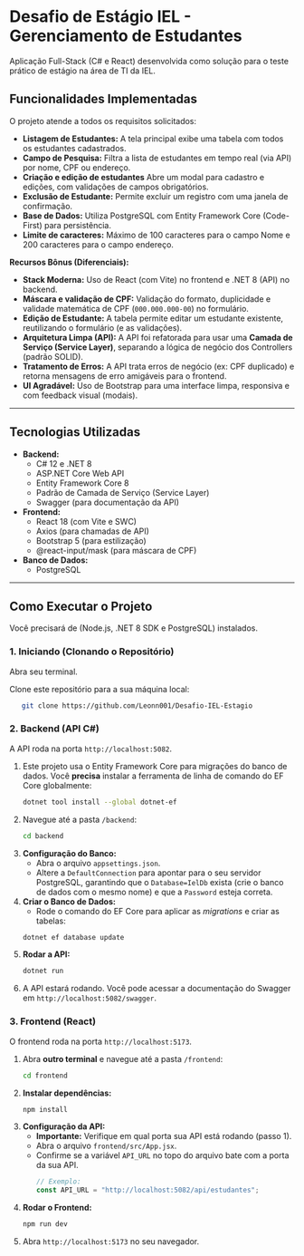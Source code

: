# Desafio de Estágio IEL - Gerenciamento de Estudantes

Aplicação Full-Stack (C# e React) desenvolvida como solução para o teste prático de estágio na área de TI da IEL.

## Funcionalidades Implementadas

O projeto atende a todos os requisitos solicitados:

-   **Listagem de Estudantes:** A tela principal exibe uma tabela com todos os estudantes cadastrados.
-   **Campo de Pesquisa:** Filtra a lista de estudantes em tempo real (via API) por nome, CPF ou endereço.
-   **Criação e edição de estudantes** Abre um modal para cadastro e edições, com validações de campos obrigatórios.
-   **Exclusão de Estudante:** Permite excluir um registro com uma janela de confirmação.
-   **Base de Dados:** Utiliza PostgreSQL com Entity Framework Core (Code-First) para persistência.
-   **Limite de caracteres:** Máximo de 100 caracteres para o campo Nome e 200 caracteres para o campo endereço.

**Recursos Bônus (Diferenciais):**
-   **Stack Moderna:** Uso de React (com Vite) no frontend e .NET 8 (API) no backend.
-   **Máscara e validação de CPF:** Validação do formato, duplicidade e validade matemática de CPF (`000.000.000-00`) no formulário.
-   **Edição de Estudante:** A tabela permite editar um estudante existente, reutilizando o formulário (e as validações).
-   **Arquitetura Limpa (API):** A API foi refatorada para usar uma **Camada de Serviço (Service Layer)**, separando a lógica de negócio dos Controllers (padrão SOLID).
-   **Tratamento de Erros:** A API trata erros de negócio (ex: CPF duplicado) e retorna mensagens de erro amigáveis para o frontend.
-   **UI Agradável:** Uso de Bootstrap para uma interface limpa, responsiva e com feedback visual (modais).

---

## Tecnologias Utilizadas

-   **Backend:**
    -   C# 12 e .NET 8
    -   ASP.NET Core Web API
    -   Entity Framework Core 8
    -   Padrão de Camada de Serviço (Service Layer)
    -   Swagger (para documentação da API)
-   **Frontend:**
    -   React 18 (com Vite e SWC)
    -   Axios (para chamadas de API)
    -   Bootstrap 5 (para estilização)
    -   @react-input/mask (para máscara de CPF)
-   **Banco de Dados:**
    -   PostgreSQL

---

## Como Executar o Projeto

Você precisará de (Node.js, .NET 8 SDK e PostgreSQL) instalados.

### 1. Iniciando (Clonando o Repositório)

Abra seu terminal.

Clone este repositório para a sua máquina local:

 ```bash
    git clone https://github.com/Leonn001/Desafio-IEL-Estagio
 ```

### 2. Backend (API C#)

A API roda na porta `http://localhost:5082`.

1. Este projeto usa o Entity Framework Core para migrações do banco de dados. Você **precisa** instalar a ferramenta de linha de comando do EF Core globalmente:
    ```bash
    dotnet tool install --global dotnet-ef
    ```
2.  Navegue até a pasta `/backend`:
    ```bash
    cd backend
    ```
3.  **Configuração do Banco:**
    -   Abra o arquivo `appsettings.json`.
    -   Altere a `DefaultConnection` para apontar para o seu servidor PostgreSQL, garantindo que o `Database=IelDb` exista (crie o banco de dados com o mesmo nome) e que a `Password` esteja correta.
4.  **Criar o Banco de Dados:**
    -   Rode o comando do EF Core para aplicar as *migrations* e criar as tabelas:
    ```bash
    dotnet ef database update
    ```
5.  **Rodar a API:**
    ```bash
    dotnet run
    ```
6.  A API estará rodando. Você pode acessar a documentação do Swagger em `http://localhost:5082/swagger`.

### 3. Frontend (React)

O frontend roda na porta `http://localhost:5173`.

1.  Abra **outro terminal** e navegue até a pasta `/frontend`:
    ```bash
    cd frontend
    ```
2.  **Instalar dependências:**
    ```bash
    npm install
    ```
3.  **Configuração da API:**
    -   **Importante:** Verifique em qual porta sua API está rodando (passo 1).
    -   Abra o arquivo `frontend/src/App.jsx`.
    -   Confirme se a variável `API_URL` no topo do arquivo bate com a porta da sua API.
        ```javascript
        // Exemplo:
        const API_URL = "http://localhost:5082/api/estudantes";
        ```
4.  **Rodar o Frontend:**
    ```bash
    npm run dev
    ```
5.  Abra `http://localhost:5173` no seu navegador.
